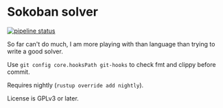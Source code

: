 Sokoban solver
==============

[![pipeline status](https://gitlab.com/martin-t/sokoban-solver/badges/master/pipeline.svg)](https://gitlab.com/martin-t/sokoban-solver/commits/master)

So far can't do much, I am more playing with than language than trying to write a good solver.

Use `git config core.hooksPath git-hooks` to check fmt and clippy before commit.

Requires nightly (`rustup override add nightly`).

License is GPLv3 or later.
